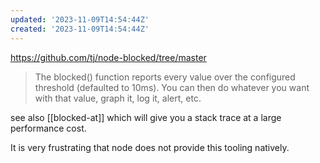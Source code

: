 ```yaml
---
updated: '2023-11-09T14:54:44Z'
created: '2023-11-09T14:54:44Z'
---
```

https://github.com/tj/node-blocked/tree/master

> The blocked() function reports every value over the configured threshold (defaulted to 10ms). You can then do whatever you want with that value, graph it, log it, alert, etc.

see also [[blocked-at]] which will give you a stack trace at a large performance cost.

It is very frustrating that node does not provide this tooling natively.
